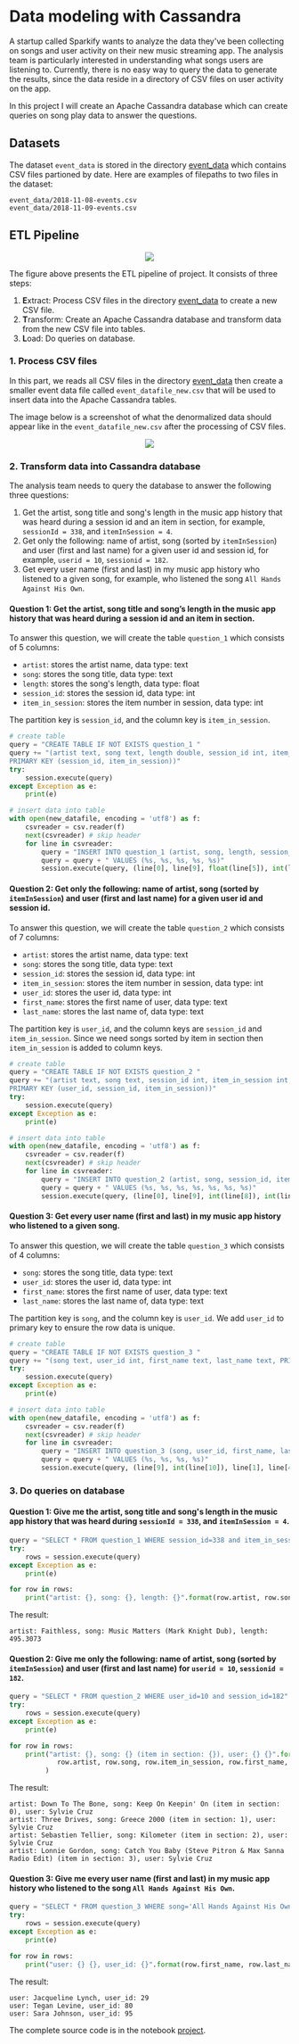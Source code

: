 # Data modeling with Cassandra

A startup called Sparkify wants to analyze the data they've been collecting on songs and user activity on their new music streaming app. The analysis team is particularly interested in understanding what songs users are listening to. Currently, there is no easy way to query the data to generate the results, since the data reside in a directory of CSV files on user activity on the app.

In this project I will create an Apache Cassandra database which can create queries on song play data to answer the questions.

## Datasets

The dataset `event_data` is stored in the directory [event_data](event_data/)   which contains CSV files partioned by date. Here are examples of filepaths to two files in the dataset:

```
event_data/2018-11-08-events.csv
event_data/2018-11-09-events.csv
```

## ETL Pipeline

<p align="center">
<img src="images/pipeline.svg"/>
</p>

The figure above presents the ETL pipeline of project. It consists of three steps:

1. **E**xtract: Process CSV files in the directory [event_data](event_data/) to create a new CSV file.
2. **T**ransform: Create an Apache Cassandra database and transform data from the new CSV file into tables.
3. **L**oad: Do queries on database.

### 1. Process CSV files

In this part, we reads all CSV files in the directory [event_data](event_data/) then create a smaller event data file called `event_datafile_new.csv` that will be used to insert data into the Apache Cassandra tables.

The image below is a screenshot of what the denormalized data should appear like in the `event_datafile_new.csv` after the processing of CSV files.

<p align="center">
<img src="images/image_event_datafile_new.jpg"/>
</p>

### 2. Transform data into Cassandra database

The analysis team needs to query the database to answer the following three questions:
1. Get the artist, song title and song's length in the music app history that was heard during a session id and an item in section, for example, `sessionId = 338`, and `itemInSession = 4`.
2. Get only the following: name of artist, song (sorted by `itemInSession`) and user (first and last name) for a given user id and session id, for example, `userid = 10`, `sessionid = 182`.
3. Get every user name (first and last) in my music app history who listened to a given song, for example, who listened the song `All Hands Against His Own`.

#### Question 1: Get the artist, song title and song’s length in the music app history that was heard during a session id and an item in section.

To answer this question, we will create the table  `question_1`  which consists of 5 columns:

-   `artist`: stores the artist name, data type: text
-   `song`: stores the song title, data type: text
-   `length`: stores the song's length, data type: float
-   `session_id`: stores the session id, data type: int
-   `item_in_session`: stores the item number in session, data type: int

The partition key is  `session_id`, and the column key is  `item_in_session`.

```Python
# create table
query = "CREATE TABLE IF NOT EXISTS question_1 "
query += "(artist text, song text, length double, session_id int, item_in_session int, \
PRIMARY KEY (session_id, item_in_session))"
try:
    session.execute(query)
except Exception as e:
    print(e)

# insert data into table
with open(new_datafile, encoding = 'utf8') as f:
    csvreader = csv.reader(f)
    next(csvreader) # skip header
    for line in csvreader:
        query = "INSERT INTO question_1 (artist, song, length, session_id, item_in_session)"
        query = query + " VALUES (%s, %s, %s, %s, %s)"
        session.execute(query, (line[0], line[9], float(line[5]), int(line[8]), int(line[3])))
```

#### Question 2: Get only the following: name of artist, song (sorted by `itemInSession`) and user (first and last name) for a given user id and session id.

To answer this question, we will create the table  `question_2`  which consists of 7 columns:

-   `artist`: stores the artist name, data type: text
-   `song`: stores the song title, data type: text
-   `session_id`: stores the session id, data type: int
-   `item_in_session`: stores the item number in session, data type: int
-   `user_id`: stores the user id, data type: int
-   `first_name`: stores the first name of user, data type: text
-   `last_name`: stores the last name of, data type: text

The partition key is  `user_id`, and the column keys are  `session_id`  and  `item_in_session`. Since we need songs sorted by item in section then  `item_in_session`  is added to column keys.

```Python
# create table
query = "CREATE TABLE IF NOT EXISTS question_2 "
query += "(artist text, song text, session_id int, item_in_session int, user_id int, first_name text, last_name text, \
PRIMARY KEY (user_id, session_id, item_in_session))"
try:
    session.execute(query)
except Exception as e:
    print(e)

# insert data into table
with open(new_datafile, encoding = 'utf8') as f:
    csvreader = csv.reader(f)
    next(csvreader) # skip header
    for line in csvreader:
        query = "INSERT INTO question_2 (artist, song, session_id, item_in_session, user_id, first_name, last_name)"
        query = query + " VALUES (%s, %s, %s, %s, %s, %s, %s)"
        session.execute(query, (line[0], line[9], int(line[8]), int(line[3]), int(line[10]), line[1], line[4]))
```

#### Question 3: Get every user name (first and last) in my music app history who listened to a given song.

To answer this question, we will create the table  `question_3`  which consists of 4 columns:

-   `song`: stores the song title, data type: text
-   `user_id`: stores the user id, data type: int
-   `first_name`: stores the first name of user, data type: text
-   `last_name`: stores the last name of, data type: text

The partition key is  `song`, and the column key is  `user_id`. We add  `user_id`  to primary key to ensure the row data is unique.

```Python
# create table
query = "CREATE TABLE IF NOT EXISTS question_3 "
query += "(song text, user_id int, first_name text, last_name text, PRIMARY KEY (song, user_id))"
try:
    session.execute(query)
except Exception as e:
    print(e)

# insert data into table
with open(new_datafile, encoding = 'utf8') as f:
    csvreader = csv.reader(f)
    next(csvreader) # skip header
    for line in csvreader:
        query = "INSERT INTO question_3 (song, user_id, first_name, last_name)"
        query = query + " VALUES (%s, %s, %s, %s)"
        session.execute(query, (line[9], int(line[10]), line[1], line[4]))
```

### 3. Do queries on database

#### Question 1: Give me the artist, song title and song's length in the music app history that was heard during `sessionId = 338`, and `itemInSession = 4`.

```Python
query = "SELECT * FROM question_1 WHERE session_id=338 and item_in_session=4"
try:
    rows = session.execute(query)
except Exception as e:
    print(e)

for row in rows:
    print("artist: {}, song: {}, length: {}".format(row.artist, row.song, row.length))
```

The result:
```
artist: Faithless, song: Music Matters (Mark Knight Dub), length: 495.3073
```

#### Question 2: Give me only the following: name of artist, song (sorted by `itemInSession`) and user (first and last name) for `userid = 10`, `sessionid = 182`.

```Python
query = "SELECT * FROM question_2 WHERE user_id=10 and session_id=182"
try:
    rows = session.execute(query)
except Exception as e:
    print(e)

for row in rows:
    print("artist: {}, song: {} (item in section: {}), user: {} {}".format(
            row.artist, row.song, row.item_in_session, row.first_name, row.last_name)
         )
```

The result:
```
artist: Down To The Bone, song: Keep On Keepin' On (item in section: 0), user: Sylvie Cruz
artist: Three Drives, song: Greece 2000 (item in section: 1), user: Sylvie Cruz
artist: Sebastien Tellier, song: Kilometer (item in section: 2), user: Sylvie Cruz
artist: Lonnie Gordon, song: Catch You Baby (Steve Pitron & Max Sanna Radio Edit) (item in section: 3), user: Sylvie Cruz
```

#### Question 3: Give me every user name (first and last) in my music app history who listened to the song `All Hands Against His Own`.

```Python
query = "SELECT * FROM question_3 WHERE song='All Hands Against His Own'"
try:
    rows = session.execute(query)
except Exception as e:
    print(e)

for row in rows:
    print("user: {} {}, user_id: {}".format(row.first_name, row.last_name, row.user_id))
```

The result:
```
user: Jacqueline Lynch, user_id: 29
user: Tegan Levine, user_id: 80
user: Sara Johnson, user_id: 95
```

The complete source code is in the notebook [project](project.ipynb).